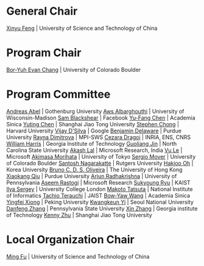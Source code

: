 <style>
td:nth-child(1) {
  width: 22ex;
}
td:nth-child(2) {
  width: 66ex;
}
</style>


# General Chair

[Xinyu Feng](http://staff.ustc.edu.cn/~xyfeng/) | University of Science and Technology of China

# Program Chair

[Bor-Yuh Evan Chang](https://www.cs.colorado.edu/~bec/) | University of Colorado Boulder

# Program Committee

[Andreas Abel](http://www.cse.chalmers.se/~abela/) | Gothenburg University
[Aws Albarghouthi](http://www.cs.wisc.edu/~aws/) | University of Wisconsin-Madison
[Sam Blackshear](https://research.fb.com/people/blackshear-sam) | Facebook
[Yu-Fang Chen](http://www.iis.sinica.edu.tw/~yfc) | Academia Sinica
[Yuting Chen](http://stap.sjtu.edu.cn/index.php?title=Member%3Achenyt) | Shanghai Jiao Tong University
[Stephen Chong](http://people.seas.harvard.edu/~chong) | Harvard University
[Vijay D'Silva](https://research.google.com/pubs/VijayDSilva.html) | Google
[Benjamin Delaware](https://www.cs.purdue.edu/homes/bendy/) | Purdue University
[Rayna Dimitrova](http://www.mpi-sws.org/~rayna/) | MPI-SWS
[Cezara Dragoi](http://di.ens.fr/~cezarad/) | INRIA, ENS, CNRS
[William Harris](http://www.cc.gatech.edu/~wharris/) | Georgia Institute of Technology
[Guoliang Jin](https://people.engr.ncsu.edu/gjin2/) | North Carolina State University
[Akash Lal](http://research.microsoft.com/en-us/people/akashl/) | Microsoft Research, India
[Vu Le](http://vuminhle.com/) | Microsoft
[Akimasa Morihata](http://www.graco.c.u-tokyo.ac.jp/labs/morihata/) | University of Tokyo
[Sergio Mover](http://www.sergiomover.eu/) | University of Colorado Boulder
[Santosh Nagarakatte](http://www.cs.rutgers.edu/~santosh.nagarakatte) | Rutgers University
[Hakjoo Oh](http://prl.korea.ac.kr) | Korea University
[Bruno C. D. S. Oliveira](http://i.cs.hku.hk/~bruno/) | The University of Hong Kong
[Xiaokang Qiu](https://engineering.purdue.edu/~xqiu/) | Purdue University
[Arjun Radhakrishna](http://seas.upenn.edu/~arjunrad) | University of Pennsylvania
[Aseem Rastogi](https://www.microsoft.com/en-us/research/people/aseemr/) | Microsoft Research
[Sukyoung Ryu](http://plrg.kaist.ac.kr/ryu) | KAIST
[Ilya Sergey](http://ilyasergey.net) | University College London
[Makoto Tatsuta](http://research.nii.ac.jp/~tatsuta/index-e.html) | National Institute of Informatics
[Tachio Terauchi](http://www.jaist.ac.jp/~terauchi/) | JAIST
[Bow-Yaw Wang](http://www.iis.sinica.edu.tw/~bywang) | Academia Sinica
[Yingfei Xiong](http://sei.pku.edu.cn/~xiongyf04/) | Peking University
[Kwangkeun Yi](http://ropas.snu.ac.kr/~kwang/) | Seoul National University
[Danfeng Zhang](http://www.cse.psu.edu/~dbz5017/) | Pennsylvania State University
[Xin Zhang](http://www.cc.gatech.edu/~xzhang36/) | Georgia institute of Technology
[Kenny Zhu](http://www.cs.sjtu.edu.cn/~kzhu/) | Shanghai Jiao Tong University

# Local Organization Chair

[Ming Fu](http://staff.ustc.edu.cn/~fuming/) | University of Science and Technology of China
